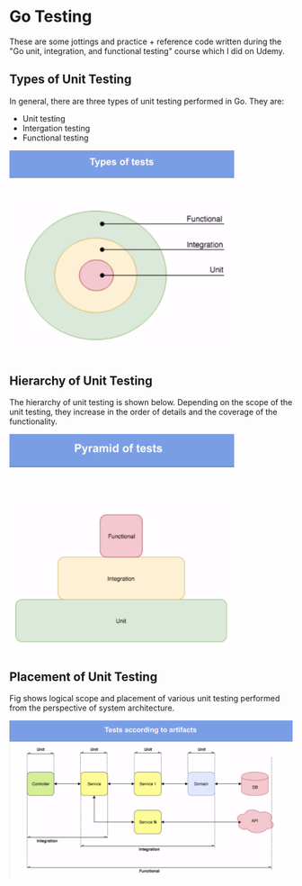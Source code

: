# Go Testing
These are some jottings and practice + reference code written during the "Go unit, integration, and functional testing" course which I did on Udemy. 

## Types of Unit Testing
In general, there are three types of unit testing performed in Go. They are:
- Unit testing
- Intergation testing
- Functional testing 
<p>
    <img src="https://github.com/anilj1/go-testing/raw/master/images/types_of_tests.png" width="400"/>
</p>

## Hierarchy of Unit Testing
The hierarchy of unit testing is shown below. Depending on the scope of the unit testing, they increase in the order of details and the coverage of the functionality. 
<p>
    <img src="https://github.com/anilj1/go-testing/raw/master/images/pyramids_of_tests.png" width="400"/>
</p>

## Placement of Unit Testing
Fig shows logical scope and placement of various unit testing performed from the perspective of system architecture. 
<p>
    <img src="https://github.com/anilj1/go-testing/raw/master/images/testing_levels.png" alt="dominating_sets_example2"/>
</p>
